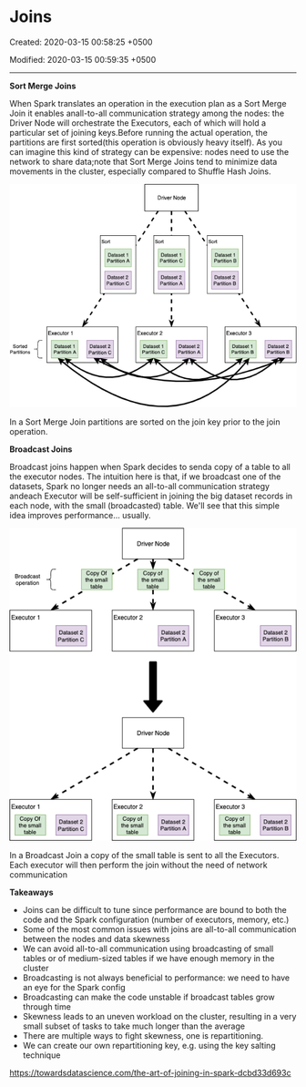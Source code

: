 # Joins

Created: 2020-03-15 00:58:25 +0500

Modified: 2020-03-15 00:59:35 +0500

---

**Sort Merge Joins**

When Spark translates an operation in the execution plan as a Sort Merge Join it enables anall-to-all communication strategy among the nodes: the Driver Node will orchestrate the Executors, each of which will hold a particular set of joining keys.Before running the actual operation, the partitions are first sorted(this operation is obviously heavy itself). As you can imagine this kind of strategy can be expensive: nodes need to use the network to share data;note that Sort Merge Joins tend to minimize data movements in the cluster, especially compared to Shuffle Hash Joins.





![Simplified version on how Sort Merge Joins are performed in Apache Spark](../../../media/Technologies-Apache-Joins-image1.png)

In a Sort Merge Join partitions are sorted on the join key prior to the join operation.



**Broadcast Joins**

Broadcast joins happen when Spark decides to senda copy of a table to all the executor nodes. The intuition here is that, if we broadcast one of the datasets, Spark no longer needs an all-to-all communication strategy andeach Executor will be self-sufficient in joining the big dataset records in each node, with the small (broadcasted) table. We'll see that this simple idea improves performance... usually.

![Simplified version on how Broadcast Joins are performed in Apache Spark](../../../media/Technologies-Apache-Joins-image2.png)

In a Broadcast Join a copy of the small table is sent to all the Executors. Each executor will then perform the join without the need of network communication



**Takeaways**
-   Joins can be difficult to tune since performance are bound to both the code and the Spark configuration (number of executors, memory, etc.)
-   Some of the most common issues with joins are all-to-all communication between the nodes and data skewness
-   We can avoid all-to-all communication using broadcasting of small tables or of medium-sized tables if we have enough memory in the cluster
-   Broadcasting is not always beneficial to performance: we need to have an eye for the Spark config
-   Broadcasting can make the code unstable if broadcast tables grow through time
-   Skewness leads to an uneven workload on the cluster, resulting in a very small subset of tasks to take much longer than the average
-   There are multiple ways to fight skewness, one is repartitioning.
-   We can create our own repartitioning key, e.g. using the key salting technique



<https://towardsdatascience.com/the-art-of-joining-in-spark-dcbd33d693c>


